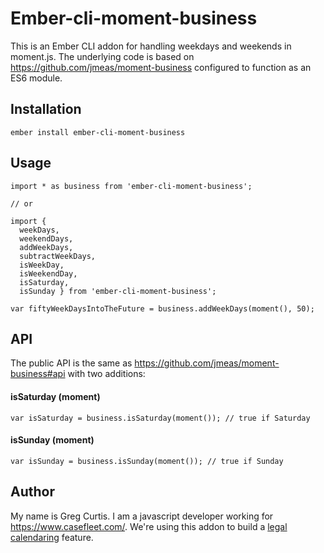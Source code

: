 # Ember-cli-moment-business

This is an Ember CLI addon for handling weekdays and weekends in moment.js. The underlying code is based on https://github.com/jmeas/moment-business configured to function as an ES6 module.

## Installation

```
ember install ember-cli-moment-business
```

## Usage

```
import * as business from 'ember-cli-moment-business';

// or

import {
  weekDays,
  weekendDays,
  addWeekDays,
  subtractWeekDays,
  isWeekDay,
  isWeekendDay,
  isSaturday,
  isSunday } from 'ember-cli-moment-business';
```

```
var fiftyWeekDaysIntoTheFuture = business.addWeekDays(moment(), 50);
```

## API

The public API is the same as https://github.com/jmeas/moment-business#api with two additions:

#### isSaturday (moment)

```
var isSaturday = business.isSaturday(moment()); // true if Saturday
```

#### isSunday (moment)

```
var isSunday = business.isSunday(moment()); // true if Sunday
```

## Author

My name is Greg Curtis. I am a javascript developer working for https://www.casefleet.com/. We're using this addon to build a [legal calendaring](https://www.casefleet.com/deadline-tracking-with-legal-calendar) feature.
